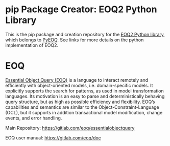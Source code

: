 # pip Package Creator: EOQ2 Python Library

This is the pip package and creation repository for the [EOQ2 Python library](https://gitlab.com/eoq/py/eoq2), which belongs to [PyEOQ](https://gitlab.com/eoq/py/pyeoq). See links for more details on the python implementation of EOQ2.

# EOQ

[Essential Object Query (EOQ)](https://gitlab.com/eoq/essentialobjectquery) is a language to interact remotely and efficiently with object-oriented models, i.e. domain-specific models. It explicitly supports the search for patterns, as used in model transformation languages. Its motivation is an easy to parse and deterministically behaving query structure, but as high as possible efficiency and flexibility. EOQ’s capabilities and semantics are similar to the Object-Constraint-Language (OCL), but it supports in addition transactional model modification, change events, and error handling.  

Main Repository: https://gitlab.com/eoq/essentialobjectquery

EOQ user manual: https://gitlab.com/eoq/doc 



